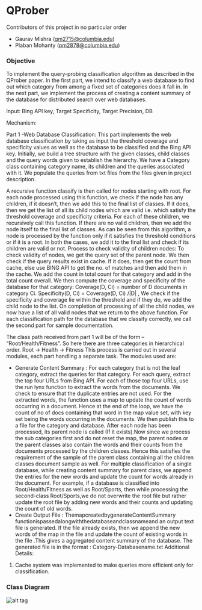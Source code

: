 # QProber
Contributors of this project in no particular order
- Gaurav Mishra ([gm2715@columbia.edu](mailto:gm2715@columbia.edu))
- Plaban Mohanty ([pm2878@columbia.edu](mailto:pm2878@columbia.edu))

### Objective
To implement the query-probing classification algorithm as described in the QProber paper. 
In the first part, we intend to classify a web database to find out which category from among a fixed set of categories does it fall in. 
In the next part, we implement the process of creating a content summary of the database for distributed search over web databases.

Input: Bing API key, Target Specificity, Target Precision, DB

Mechanism:

Part 1 -Web Database Classification:
This part implements the web database classification by taking as input the threshold coverage and specificity values as well 
as the database to be classified and the Bing API key.
Initially, we build a tree structure with the given classes, 
child classes and the query words given to establish the hierarchy. We have a Category class containing category name, 
its children and the queries associated with it. We populate the queries from txt files from the files given in project description.

A recursive function classify is then called for nodes starting with root. 
For each node processed using this function, we check if the node has any children, if it doesn’t, 
then we add this to the final list of classes. If it does, then we get the list of all its 
child nodes which are valid i.e. which satisfy the threshold coverage and specificity criteria. 
For each of these children, we recursively call this function. If there are no valid children, 
then we add the node itself to the final list of classes.
As can be seen from this algorithm, a node is processed by the function only if it satisfies the 
threshold conditions or if it is a root. In both the cases, we add it to the final list and check if its children are valid or not.
Process to check validity of children nodes:
To check validity of nodes, we get the query set of the parent node. We then check if the query results exist in cache. 
If it does, then get the count from cache, else use BING API to get the no. of matches and then add them in the cache. 
We add the count in total count for that category and add in the total count overall. 
We then compute the coverage and specificity of the database for that category:
Coverage(D, Ci) = number of D documents in category Ci. 
Specificity(D, Ci) = Coverage(D, Ci) /|D| ,
We check if the specificity and coverage lie within the threshold and if they do, we add the child node to the list. 
On completion of processing of all the child nodes, we now have a list of all valid nodes that we return to the above function.
For each classification path for the database that we classify correctly, we call the second part for sample documentation.


The class path received from part 1 will be of the form – “Root/Health/Fitness”. So here there are three categories in hierarchical order. Root -> Health -> Fitness
This process is carried out in several modules, each part handling a separate task. The modules used are:
- Generate Content Summary :
For each category that is not the leaf category, extract the queries for that category. For each query, extract the top four URLs from Bing API. For each of those top four URLs, use the run lynx function to extract the words from the documents. We check to ensure that the duplicate entries are not used. For the extracted words, the function uses a map to update the count of words occurring in a document. Hence at the end of the loop, we have the count of no of docs containing that word in the map value set, with key set being the words occurring in the documents. We then publish this to a file for the category and database.
After each node has been processed, its parent node is called (If it exists).Now since we process the sub categories first and do not reset the map, the parent nodes or the parent classes also contain the words and their counts from the documents processed by the children classes. Hence this satisfies the requirement of the sample of the parent class containing all the children classes document sample as well.
For multiple classification of a single database, while creating content summary for parent class, we append the entries for the new words and update the count for words already in the document. For example, if a database is classified into Root/Health/Fitness as well as Root/Sports, then while processing the second-class Root/Sports,we do not overwrite the root file but rather update the root file by adding new words and their counts and updating the count of old words.
- Create Output File :
ThemapcreatedbygenerateContentSummary functionispassedalongwiththedatabaseandclassnameand an output text file is generated. If the file already exists, then we append the new words of the map in the file and update the count of existing words in the file .This gives a aggregated content summary of the database. The generated file is in the format : Category-Databasename.txt
Additional Details:
1. Cache system was implemented to make queries more efficient only for classification.

### Class Diagram

![alt tag](https://cloud.githubusercontent.com/assets/5005160/20040762/3f10ef22-a42b-11e6-8c7d-8d54d058bb66.jpg "Class Diagram")
